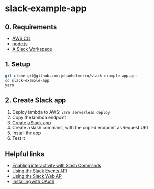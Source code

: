 # slack-example-app

## 0. Requirements

- [AWS CLI](https://aws.amazon.com/cli/)
- [node.js](https://nodejs.org/en/)
- [A Slack Workspace](https://slack.com/create)

## 1. Setup

```sh
git clone git@github.com:johanholmerin/slack-example-app.git
cd slack-example-app
yarn
```

## 2. Create Slack app

1. Deploy lambda to AWS: `yarn serverless deploy`
2. Copy the lambda endpoint
3. [Create a Slack app](https://api.slack.com/apps?new_app=1)
4. Create a slash command, with the copied endpoint as Request URL
5. Install the app
6. Test it

## Helpful links

- [Enabling interactivity with Slash Commands](https://api.slack.com/interactivity/slash-commands)
- [Using the Slack Events API](https://api.slack.com/apis/connections/events-api)
- [Using the Slack Web API](https://api.slack.com/web)
- [Installing with OAuth](https://api.slack.com/authentication/oauth-v2)
